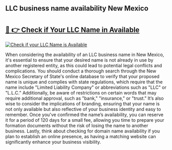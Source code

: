 ## LLC business name availability New Mexico 

# <h2><a href="http://shrsl.com/4unio">🔗 👉 Check if Your LLC Name in Available</a></h2>

[![Check if your LLC Name is Available](https://llcbible.com/name-availability-button.jpg)](http://shrsl.com/4unio)

When considering the availability of an LLC business name in New Mexico, it's essential to ensure that your desired name is not already in use by another registered entity, as this could lead to potential legal conflicts and complications. You should conduct a thorough search through the New Mexico Secretary of State's online database to verify that your proposed name is unique and complies with state regulations, which require that the name include "Limited Liability Company" or abbreviations such as "LLC" or "L.L.C." Additionally, be aware of restrictions on certain words that may require additional approval, such as "bank," "insurance," or "trust." It’s also wise to consider the implications of branding, ensuring that your name is not only available but also reflective of your business identity and easy to remember. Once you've confirmed the name’s availability, you can reserve it for a period of 120 days for a small fee, allowing you time to prepare your formation documents without the risk of losing the name to another business. Lastly, think about checking for domain name availability if you plan to establish an online presence, as having a matching website can significantly enhance your business visibility.